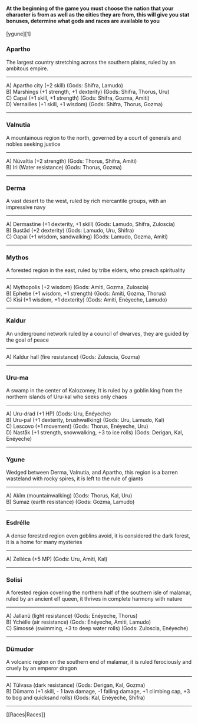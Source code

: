 #### At the beginning of the game you must choose the nation that your character is from as well as the cities they are from, this will give you stat bonuses, determine what gods and races are available to you  



[ygune][1]

### Apartho  
The largest country stretching across the southern plains, ruled by an ambitous empire.  

---

A) Apartho city (+2 skill) (Gods: Shifra, Lamudo)  
B) Marshings (+1 strength, +1 dexterity) (Gods: Shifra, Thorus, Uru)  
C) Capal (+1 skill, +1 strength) (Gods: Shifra, Gozma, Amiti)  
D) Vernailles (+1 skill, +1 wisdom) (Gods: Shifra, Thorus, Gozma)  

---
	
### Valnutia  
A mountainous region to the north, governed by a court of generals and nobles seeking justice  

---

A) Nüvaltia (+2 strength) (Gods: Thorus, Shifra, Amiti)  
B) Iri (Water resistance) (Gods: Thorus, Gozma)  

---

### Derma  
A vast desert to the west, ruled by rich mercantile groups, with an impressive navy  

---

A) Dermastine (+1 dexterity, +1 skill) (Gods: Lamudo, Shifra, Zuloscia)  
B) Buståd (+2 dexterity) (Gods: Lamudo, Uru, Shifra)  
C) Oapai (+1 wisdom, sandwalking) (Gods: Lamudo, Gozma, Amiti)  

---

### Mythos  
A forested region in the east, ruled by tribe elders, who preach spirituality  

---

A) Mythopolis (+2 wisdom) (Gods: Amiti, Gozma, Zuloscia)  
B) Ephebe (+1 wisdom, +1 strength) (Gods: Amiti, Gozma, Thorus)  
C) Kisî (+1 wisdom, +1 dexterity) (Gods: Amiti, Enéyeche, Lamudo)  

---

### Kaldur 
An underground network ruled by a council of dwarves, they are guided by the goal of peace  

---

A) Kaldur hall (fire resistance) (Gods: Zuloscia, Gozma)  

---

### Uru-ma  
A swamp in the center of Kalozomey, It is ruled by a goblin king from the northern islands of Uru-kal who seeks only chaos  

---

A) Uru-drad (+1 HP) (Gods: Uru, Enéyeche)  
B) Uru-pal (+1 dexterity, brushwallking) (Gods: Uru, Lamudo, Kal)  
C) Lescovo (+1 movement) (Gods: Thorus, Enéyeche, Uru)  
D) Naståk (+1 strength, snowwalking, +3 to ice rolls) (Gods: Derigan, Kal, Enéyeche)  

---

### Ygune 
Wedged between Derma, Valnutia, and Apartho, this region is a barren wasteland with rocky spires, it is left to the rule of giants  

---

A) Akîm (mountainwalking) (Gods: Thorus, Kal, Uru)  
B) Sumaz (earth resistance) (Gods: Gozma, Lamudo)  

---

### Esdrélle  
A dense forested region even goblins avoid, it is considered the dark forest, it is a home for many mysteries  

---

A) Zelléca (+5 MP) (Gods: Uru, Amiti, Kal)  

---

### Solisi  
A forested region covering the northern half of the southern isle of malamar, ruled by an ancient elf queen, it thrives in complete harmony with nature  

---

A) Jallanû (light resistance) (Gods: Enéyeche, Thorus)  
B) Ychélle (air resistance) (Gods: Enéyeche, Amiti, Lamudo)  
C) Simossé (swimming, +3 to deep water rolls) (Gods: Zuloscia, Enéyeche)  

---

### Dümudor  
A volcanic region on the southern end of malamar, it is ruled ferociously and cruely by an emperor dragon  

---

A) Tülvasa (dark resistance) (Gods: Derigan, Kal, Gozma)  
B) Dümarro (+1 skill, - 1 lava damage, -1 falling damage, +1 climbing cap, +3 to bog and quicksand rolls) (Gods: Kal, Enéyeche, Shifra)  

---

[[Races|Races]]